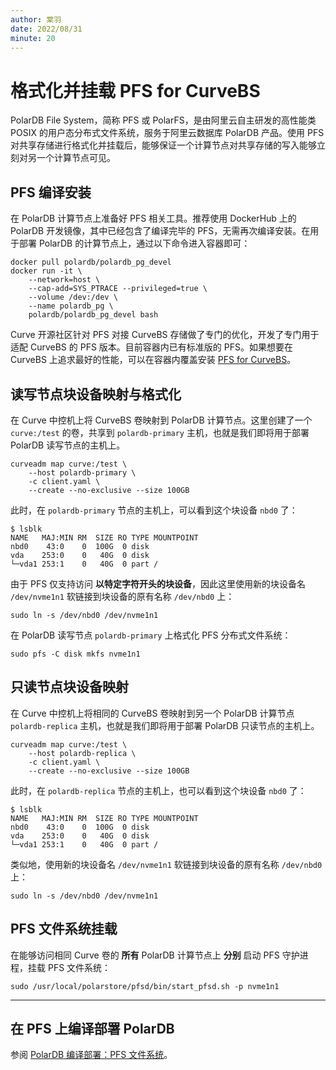 ```yaml
---
author: 棠羽
date: 2022/08/31
minute: 20
---
```


# 格式化并挂载 PFS for CurveBS

<ArticleInfo :frontmatter=$frontmatter></ArticleInfo>

PolarDB File System，简称 PFS 或 PolarFS，是由阿里云自主研发的高性能类 POSIX 的用户态分布式文件系统，服务于阿里云数据库 PolarDB 产品。使用 PFS 对共享存储进行格式化并挂载后，能够保证一个计算节点对共享存储的写入能够立刻对另一个计算节点可见。

## PFS 编译安装

在 PolarDB 计算节点上准备好 PFS 相关工具。推荐使用 DockerHub 上的 PolarDB 开发镜像，其中已经包含了编译完毕的 PFS，无需再次编译安装。在用于部署 PolarDB 的计算节点上，通过以下命令进入容器即可：

```shell
docker pull polardb/polardb_pg_devel
docker run -it \
    --network=host \
    --cap-add=SYS_PTRACE --privileged=true \
    --volume /dev:/dev \
    --name polardb_pg \
    polardb/polardb_pg_devel bash
```

Curve 开源社区针对 PFS 对接 CurveBS 存储做了专门的优化，开发了专门用于适配 CurveBS 的 PFS 版本。目前容器内已有标准版的 PFS。如果想要在 CurveBS 上追求最好的性能，可以在容器内覆盖安装 [PFS for CurveBS](https://github.com/opencurve/PolarDB-FileSystem)。

## 读写节点块设备映射与格式化

在 Curve 中控机上将 CurveBS 卷映射到 PolarDB 计算节点。这里创建了一个 `curve:/test` 的卷，共享到 `polardb-primary` 主机，也就是我们即将用于部署 PolarDB 读写节点的主机上。

```shell:no-line-numbers
curveadm map curve:/test \
    --host polardb-primary \
    -c client.yaml \
    --create --no-exclusive --size 100GB
```

此时，在 `polardb-primary` 节点的主机上，可以看到这个块设备 `nbd0` 了：

```shell:no-line-numbers
$ lsblk
NAME   MAJ:MIN RM  SIZE RO TYPE MOUNTPOINT
nbd0    43:0    0  100G  0 disk
vda    253:0    0   40G  0 disk
└─vda1 253:1    0   40G  0 part /
```

由于 PFS 仅支持访问 **以特定字符开头的块设备**，因此这里使用新的块设备名 `/dev/nvme1n1` 软链接到块设备的原有名称 `/dev/nbd0` 上：

```bash:no-line-numbers
sudo ln -s /dev/nbd0 /dev/nvme1n1
```

在 PolarDB 读写节点 `polardb-primary` 上格式化 PFS 分布式文件系统：

```bash:no-line-numbers
sudo pfs -C disk mkfs nvme1n1
```

## 只读节点块设备映射

在 Curve 中控机上将相同的 CurveBS 卷映射到另一个 PolarDB 计算节点 `polardb-replica` 主机，也就是我们即将用于部署 PolarDB 只读节点的主机上。

```shell:no-line-numbers
curveadm map curve:/test \
    --host polardb-replica \
    -c client.yaml \
    --create --no-exclusive --size 100GB
```

此时，在 `polardb-replica` 节点的主机上，也可以看到这个块设备 `nbd0` 了：

```shell:no-line-numbers
$ lsblk
NAME   MAJ:MIN RM  SIZE RO TYPE MOUNTPOINT
nbd0    43:0    0  100G  0 disk
vda    253:0    0   40G  0 disk
└─vda1 253:1    0   40G  0 part /
```

类似地，使用新的块设备名 `/dev/nvme1n1` 软链接到块设备的原有名称 `/dev/nbd0` 上：

```bash:no-line-numbers
sudo ln -s /dev/nbd0 /dev/nvme1n1
```

## PFS 文件系统挂载

在能够访问相同 Curve 卷的 **所有** PolarDB 计算节点上 **分别** 启动 PFS 守护进程，挂载 PFS 文件系统：

```bash:no-line-numbers
sudo /usr/local/polarstore/pfsd/bin/start_pfsd.sh -p nvme1n1
```

---

## 在 PFS 上编译部署 PolarDB

参阅 [PolarDB 编译部署：PFS 文件系统](./db-pfs.md)。
